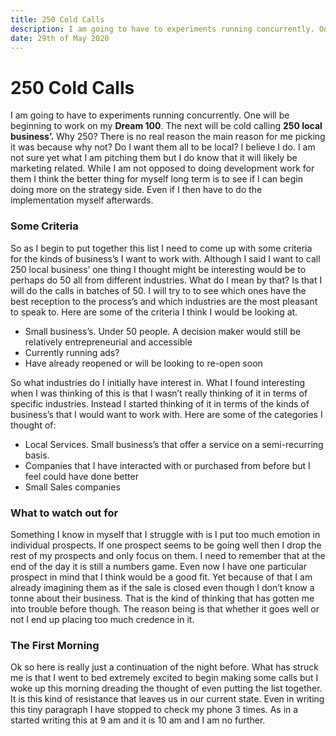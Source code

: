 ```yaml
---
title: 250 Cold Calls
description: I am going to have to experiments running concurrently. One will be beginning to work on my **Dream 100**. The next will be cold calling 250 local business’. Why 250? There is no real reason the main reason for me picking it was because why not? 
date: 29th of May 2020
---
```


# 250 Cold Calls
I am going to have to experiments running concurrently. One will be beginning to work on my **Dream 100**. The next will be cold calling **250 local business’.** Why 250? There is no real reason the main reason for me picking it was because why not? Do I want them all to be local? I believe I do. I am not sure yet what I am pitching them but I do know that it will likely be marketing related. While I am not opposed to doing development work for them I think the better thing for myself long term is to see if I can begin doing more on the strategy side. Even if I then have to do the implementation myself afterwards. 

### Some Criteria
So as I begin to put together this list I need to come up with some criteria for the kinds of business’s I want to work with. Although I said  I want to call 250 local business’ one thing I thought might be interesting would be to perhaps do 50 all from different industries. What do I mean by that? Is that I will do the calls in batches of 50. I will try to to see which ones have the best reception to the process’s and which industries are the most pleasant to speak to. Here are some of the criteria I think I would be looking at.

- Small business’s. Under 50 people. A decision maker would still be relatively entrepreneurial and accessible
- Currently running ads?
- Have already reopened or will be looking to re-open soon

So what industries do I initially have interest in. What I found interesting when I was thinking of this is that I wasn’t really thinking of it in terms of specific industries. Instead I started thinking of it in terms of the kinds of business’s that  I would want to work with. Here are some of the categories I thought of:

- Local Services. Small business’s that offer a service on a semi-recurring basis.
- Companies that I have interacted with or purchased from before but I feel could have done better 
- Small Sales companies

### What to watch out for
Something I know in myself that I struggle with is I put too much emotion in individual prospects. If one prospect seems to be going well then I drop the rest of my prospects and only focus on them. I need to remember that at the end of the day it is still a numbers game. Even now I have one particular prospect in mind that I think would be a good fit. Yet because of that I am already imagining them as if the sale is closed even though I don’t know a tonne about their business. That is the kind of thinking that has gotten me into trouble before though. The reason being is that whether it goes well or not I end up placing too much credence in it.

### The First Morning
Ok so here is really just a continuation of the night before. What has struck me is that I went to bed extremely excited to begin making some calls but I woke up this morning dreading the thought of even putting the list together. It is this kind of resistance that leaves us in our current state. Even in writing this tiny paragraph I have stopped to check my phone 3 times. As in a started writing this at 9 am and it is 10 am and I am no further.